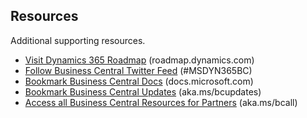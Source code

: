 ## Resources

Additional supporting resources.

* [Visit Dynamics 365 Roadmap](https:/roadmap.dynamics.com) (roadmap.dynamics.com)
* [Follow Business Central Twitter Feed](https://twitter.com/MSDYN365BC) (#MSDYN365BC)
* [Bookmark Business Central Docs](https://docs.microsoft.com/en-us/dynamics365/business-central/) (docs.microsoft.com)
* [Bookmark Business Central Updates](aka.ms/bcupdates) (aka.ms/bcupdates)
* [Access all Business Central Resources for Partners](aka.ms/bcall) (aka.ms/bcall)
